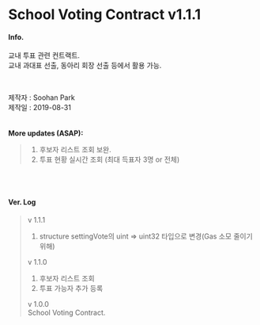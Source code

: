 # School Voting Contract v1.1.1



#### Info.  
교내 투표 관련 컨트랙트.  
교내 과대표 선출, 동아리 회장 선출 등에서 활용 가능.  
  
<br>

제작자 : Soohan Park  
제작일 : 2019-08-31  
<br>
<br>
**More updates (ASAP):**  
> 1) 후보자 리스트 조회 보완.
> 2) 투표 현황 실시간 조회 (최대 득표자 3명 or 전체)

<br>
<br>

#### Ver. Log

> v 1.1.1
> 1. structure settingVote의 uint => uint32 타입으로 변경(Gas 소모 줄이기 위해)  
>  
> v 1.1.0
> 1. 후보자 리스트 조회
> 2. 투표 가능자 추가 등록  
>  
> v 1.0.0  
> School Voting Contract.
